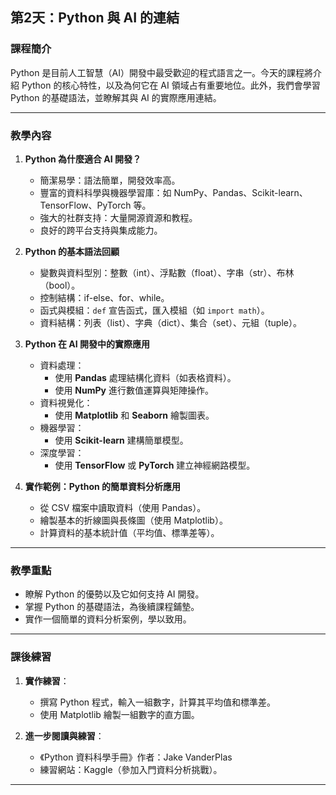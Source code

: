 ## 第2天：Python 與 AI 的連結

### 課程簡介  
Python 是目前人工智慧（AI）開發中最受歡迎的程式語言之一。今天的課程將介紹 Python 的核心特性，以及為何它在 AI 領域占有重要地位。此外，我們會學習 Python 的基礎語法，並瞭解其與 AI 的實際應用連結。

---

### 教學內容  

1. **Python 為什麼適合 AI 開發？**  
   - 簡潔易學：語法簡單，開發效率高。  
   - 豐富的資料科學與機器學習庫：如 NumPy、Pandas、Scikit-learn、TensorFlow、PyTorch 等。  
   - 強大的社群支持：大量開源資源和教程。  
   - 良好的跨平台支持與集成能力。  

2. **Python 的基本語法回顧**  
   - 變數與資料型別：整數（int）、浮點數（float）、字串（str）、布林（bool）。  
   - 控制結構：if-else、for、while。  
   - 函式與模組：`def` 宣告函式，匯入模組（如 `import math`）。  
   - 資料結構：列表（list）、字典（dict）、集合（set）、元組（tuple）。  

3. **Python 在 AI 開發中的實際應用**  
   - 資料處理：  
     - 使用 **Pandas** 處理結構化資料（如表格資料）。  
     - 使用 **NumPy** 進行數值運算與矩陣操作。  
   - 資料視覺化：  
     - 使用 **Matplotlib** 和 **Seaborn** 繪製圖表。  
   - 機器學習：  
     - 使用 **Scikit-learn** 建構簡單模型。  
   - 深度學習：  
     - 使用 **TensorFlow** 或 **PyTorch** 建立神經網路模型。  

4. **實作範例：Python 的簡單資料分析應用**  
   - 從 CSV 檔案中讀取資料（使用 Pandas）。  
   - 繪製基本的折線圖與長條圖（使用 Matplotlib）。  
   - 計算資料的基本統計值（平均值、標準差等）。  

---

### 教學重點  
- 瞭解 Python 的優勢以及它如何支持 AI 開發。  
- 掌握 Python 的基礎語法，為後續課程鋪墊。  
- 實作一個簡單的資料分析案例，學以致用。

---

### 課後練習  
1. **實作練習**：  
   - 撰寫 Python 程式，輸入一組數字，計算其平均值和標準差。  
   - 使用 Matplotlib 繪製一組數字的直方圖。  

2. **進一步閱讀與練習**：  
   - 《Python 資料科學手冊》作者：Jake VanderPlas  
   - 練習網站：Kaggle（參加入門資料分析挑戰）。  

---
